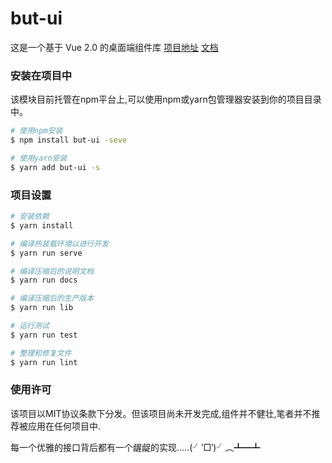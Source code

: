 # but-ui
这是一个基于 Vue 2.0 的桌面端组件库
[项目地址](https://github.com/Re-dial/ButUI)
[文档](https://re-dial.github.io/ButUI/)

### 安装在项目中
该模块目前托管在npm平台上,可以使用npm或yarn包管理器安装到你的项目目录中。

```bash
# 使用npm安装
$ npm install but-ui -seve

# 使用yarn安装
$ yarn add but-ui -s
```

### 项目设置
```bash
# 安装依赖
$ yarn install

# 编译热装载环境以进行开发
$ yarn run serve

# 编译压缩后的说明文档
$ yarn run docs

# 编译压缩后的生产版本
$ yarn run lib

# 运行测试
$ yarn run test

# 整理和修复文件
$ yarn run lint
```

### 使用许可
该项目以MIT协议条款下分发。但该项目尚未开发完成,组件并不健壮,笔者并不推荐被应用在任何项目中.


每一个优雅的接口背后都有一个龌龊的实现.....(╯‵□′)╯︵┻━┻
